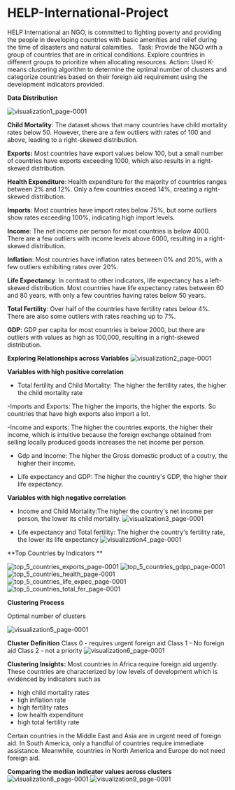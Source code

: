 # HELP-International-Project
HELP International an NGO, is committed to fighting poverty and providing the people in developing countries with basic amenities and relief during the time of disasters and natural calamities.
 
Task:  Provide the NGO with a group of countries that are in critical conditions. Explore countries in different groups to prioritize when allocating resources.
Action: Used K-means clustering algorithm to determine the optimal number of clusters and categorize countries based on their foreign aid requirement using the development indicators provided.

****Data Distribution****

![visualization1_page-0001](https://github.com/user-attachments/assets/664d9b89-6125-42b8-9791-cd54db5b925e)


**Child Mortality**: The dataset shows that many countries have child mortality rates below 50. However, there 
are a few outliers with rates of 100 and above, leading to a right-skewed distribution.

**Exports:** Most countries have export values below 100, but a small number of countries have exports exceeding 
1000, which also results in a right-skewed distribution.

**Health Expenditure**: Health expenditure for the majority of countries ranges between 2% and 12%. Only a few 
countries exceed 14%, creating a right-skewed distribution.

**Imports**: Most countries have import rates below 75%, but some outliers show rates exceeding 100%, indicating 
high import levels.

**Income**: The net income per person for most countries is below 4000. There are a few outliers with income levels 
above 6000, resulting in a right-skewed distribution.

**Inflation**: Most countries have inflation rates between 0% and 20%, with a few outliers exhibiting rates over 20%.

**Life Expectancy**: In contrast to other indicators, life expectancy has a left-skewed distribution. Most countries 
have life expectancy rates between 60 and 80 years, with only a few countries having rates below 50 years.

**Total Fertility**: Over half of the countries have fertility rates below 4%. There are also some outliers with 
rates reaching up to 7%.

**GDP**: GDP per capita for most countries is below 2000, but there are outliers with values as high as 100,000, 
resulting in a right-skewed distribution.

****Exploring Relationships across Variables****
![visualization2_page-0001](https://github.com/user-attachments/assets/e986d494-9faa-4236-a7f6-3fcdad062ea8)

**Variables with high positive correlation**
- Total fertility and Child Mortality: The higher the fertility rates, the higher the child mortality rate
  
-Imports and Exports: The higher the imports, the higher the exports. So countries that have high exports also import a lot.

-Income and exports: The higher the countries exports, the higher their income,
which is intuitive because the foreign exchange obtained from selling locally produced goods
increases the net income per person. 

- Gdp and Income: The higher the Gross domestic product of a coutry, the higher 
their income.

- Life expectancy and GDP: The higher the country's GDP, the higher their life expectancy.

**Variables with high negative correlation**
- Income and Child Mortality:The higher the country's net income per person, the lower its 
child mortality.
![visualization3_page-0001](https://github.com/user-attachments/assets/68723464-3e9a-4293-aafe-f4059c0da53f)


- Life expectancy and Total fertility: The higher the country's fertility rate, the lower
its life expectancy
![visualization4_page-0001](https://github.com/user-attachments/assets/e676555d-45d9-4b35-8c80-307a411bb5f9)

**Top Countries by Indicators **

![top_5_countries_exports_page-0001](https://github.com/user-attachments/assets/928e3d4a-75b2-4854-9d31-d1909a749a5f)
![top_5_countries_gdpp_page-0001](https://github.com/user-attachments/assets/56bdff42-9317-41ce-9f58-55f2245f7424)
![top_5_countries_health_page-0001](https://github.com/user-attachments/assets/409727ec-2937-4d40-92a8-0a34f3fb58be)
![top_5_countries_life_expec_page-0001](https://github.com/user-attachments/assets/53b7c94a-45bc-4346-bd92-13fbf3395bde)
![top_5_countries_total_fer_page-0001](https://github.com/user-attachments/assets/e72ed5a2-7933-4246-b55f-3c338443d0fc)


****Clustering Process****

Optimal number of clusters

![visualization5_page-0001](https://github.com/user-attachments/assets/fa93dd87-0d9d-414c-8cab-13981658e2b8)

**Cluster Definition**
 Class 0 - requires urgent foreign aid
 Class 1 - No foreign aid 
 Class 2 - not a priority
![visualization6_page-0001](https://github.com/user-attachments/assets/e1f459b0-df64-475f-9413-ae41090b2dc5)


****Clustering Insights:****
Most countries in Africa require foreign aid urgently. These countries are characterized 
by low levels of development which is evidenced by indicators such as  
- high child mortality rates
- ligh inflation rate
- high fertility rates
- low health expenditure
- high total fertility rate

Certain countries in the Middle East and Asia are in urgent need of foreign aid. In South America, only a handful of countries require immediate assistance. Meanwhile, countries in North America and Europe do not need foreign aid.

****Comparing the median indicator values across clusters****
![visualization8_page-0001](https://github.com/user-attachments/assets/e87bb31b-6a0f-4466-98e3-01dd55c34a53)
![visualization9_page-0001](https://github.com/user-attachments/assets/d74b49f0-8e2e-438e-afa8-10c67edd069a)
